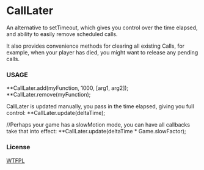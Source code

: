 [license]: https://github.com/treefortress/CallLater/raw/master/license.txt

CallLater
=========

An alternative to setTimeout, which gives you control over the time elapsed, and ability to easily remove scheduled calls. 

It also provides convenience methods for clearing all existing Calls, for example, when your player has died, you might want to release any pending calls.

### USAGE
 **CallLater.add(myFunction, 1000, [arg1, arg2]);
 **CallLater.remove(myFunction);

CallLater is updated manually, you pass in the time elapsed, giving you full control:
 **CallLater.update(deltaTime);

//Perhaps your game has a slowMotion mode, you can have all callbacks take that into effect:
 **CallLater.update(deltaTime * Game.slowFactor);

### License
[WTFPL][license]